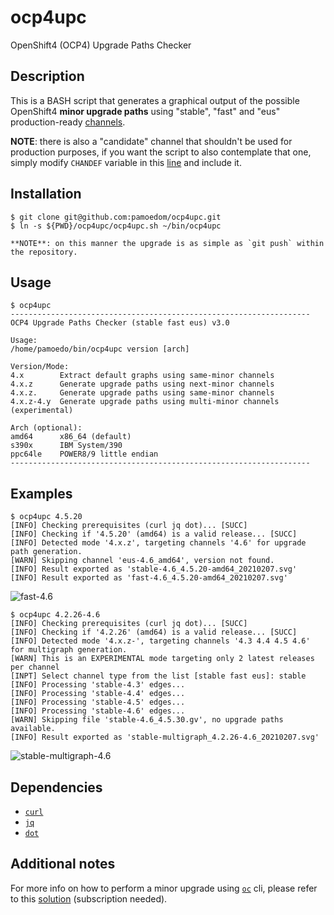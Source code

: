 # ocp4upc
OpenShift4 (OCP4) Upgrade Paths Checker

## Description
This is a BASH script that generates a graphical output of the possible OpenShift4 **minor upgrade paths** using "stable", "fast" and "eus" production-ready [channels](https://docs.openshift.com/container-platform/4.6/updating/updating-cluster-between-minor.html#understanding-upgrade-channels_updating-cluster-between-minor).

**NOTE**: there is also a "candidate" channel that shouldn't be used for production purposes, if you want the script to also contemplate that one, simply modify `CHANDEF` variable in this [line](https://github.com/pamoedom/ocp4upc/blob/master/ocp4upc.sh#L8) and include it.

## Installation
~~~
$ git clone git@github.com:pamoedom/ocp4upc.git
$ ln -s ${PWD}/ocp4upc/ocp4upc.sh ~/bin/ocp4upc

**NOTE**: on this manner the upgrade is as simple as `git push` within the repository.
~~~

## Usage
~~~
$ ocp4upc
-------------------------------------------------------------------
OCP4 Upgrade Paths Checker (stable fast eus) v3.0

Usage:
/home/pamoedo/bin/ocp4upc version [arch]

Version/Mode:
4.x        Extract default graphs using same-minor channels
4.x.z      Generate upgrade paths using next-minor channels
4.x.z.     Generate upgrade paths using same-minor channels
4.x.z-4.y  Generate upgrade paths using multi-minor channels (experimental)

Arch (optional):
amd64      x86_64 (default)
s390x      IBM System/390
ppc64le    POWER8/9 little endian
-------------------------------------------------------------------
~~~

## Examples
~~~
$ ocp4upc 4.5.20
[INFO] Checking prerequisites (curl jq dot)... [SUCC] 
[INFO] Checking if '4.5.20' (amd64) is a valid release... [SUCC] 
[INFO] Detected mode '4.x.z', targeting channels '4.6' for upgrade path generation.
[WARN] Skipping channel 'eus-4.6_amd64', version not found.
[INFO] Result exported as 'stable-4.6_4.5.20-amd64_20210207.svg'
[INFO] Result exported as 'fast-4.6_4.5.20-amd64_20210207.svg'
~~~
![fast-4.6](https://github.com/pamoedom/ocp4upc/blob/master/examples/fast-4.6_4.5.20-amd64_20210207.png)

~~~
$ ocp4upc 4.2.26-4.6
[INFO] Checking prerequisites (curl jq dot)... [SUCC] 
[INFO] Checking if '4.2.26' (amd64) is a valid release... [SUCC] 
[INFO] Detected mode '4.x.z-', targeting channels '4.3 4.4 4.5 4.6' for multigraph generation.
[WARN] This is an EXPERIMENTAL mode targeting only 2 latest releases per channel
[INPT] Select channel type from the list [stable fast eus]: stable
[INFO] Processing 'stable-4.3' edges... 
[INFO] Processing 'stable-4.4' edges... 
[INFO] Processing 'stable-4.5' edges... 
[INFO] Processing 'stable-4.6' edges... 
[WARN] Skipping file 'stable-4.6_4.5.30.gv', no upgrade paths available.
[INFO] Result exported as 'stable-multigraph_4.2.26-4.6_20210207.svg'
~~~
![stable-multigraph-4.6](https://github.com/pamoedom/ocp4upc/blob/master/examples/stable-multigraph_4.2.26-4.6_20210207.png)

## Dependencies
- [`curl`](https://curl.haxx.se/)
- [`jq`](http://stedolan.github.io/jq/)
- [`dot`](http://www.graphviz.org/)

## Additional notes
For more info on how to perform a minor upgrade using [`oc`](https://mirror.openshift.com/pub/openshift-v4/clients/ocp/latest/) cli, please refer to this [solution](https://access.redhat.com/solutions/4606811) (subscription needed).
